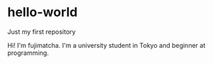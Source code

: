 # hello-world
Just my first repository

Hi! I'm fujimatcha.
I'm a university student in Tokyo and beginner at programming.
